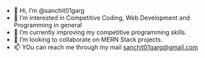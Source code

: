 - 👋 Hi, I’m @sanchit01garg
- 👀 I’m interested in Competitive Coding, Web Development and Programming in general
- 🌱 I’m currently improving my competitive programming skills.
- 💞️ I’m looking to collaborate on MERN Stack projects.
- 📫 YOu can reach me through my mail sanchit01garg@gmail.com

<!---
sanchit01garg/sanchit01garg is a ✨ special ✨ repository because its `README.md` (this file) appears on your GitHub profile.
You can click the Preview link to take a look at your changes.
--->
